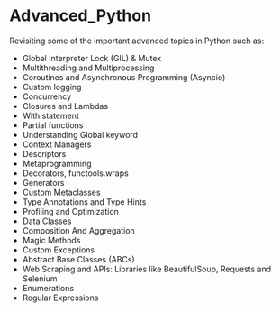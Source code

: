 # Advanced_Python
Revisiting some of the important advanced topics in Python such as:
* Global Interpreter Lock (GIL) & Mutex
* Multithreading and Multiprocessing
* Coroutines and Asynchronous Programming (Asyncio)
* Custom logging
* Concurrency
* Closures and Lambdas
* With statement
* Partial functions
* Understanding Global keyword
* Context Managers
* Descriptors
* Metaprogramming
* Decorators, functools.wraps
* Generators
* Custom Metaclasses
* Type Annotations and Type Hints
* Profiling and Optimization
* Data Classes
* Composition And Aggregation
* Magic Methods
* Custom Exceptions
* Abstract Base Classes (ABCs)
* Web Scraping and APIs: Libraries like BeautifulSoup, Requests and Selenium
* Enumerations
* Regular Expressions
